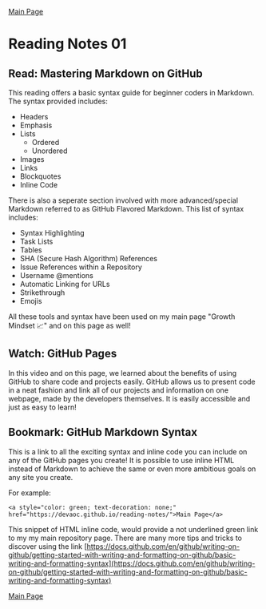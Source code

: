 [Main Page](https://devaoc.github.io/reading-notes/)

# Reading Notes 01

## Read: Mastering Markdown on GitHub

This reading offers a basic syntax guide for beginner coders in Markdown. The syntax provided includes:
- Headers
- Emphasis
- Lists
  - Ordered
  - Unordered
- Images
- Links
- Blockquotes
- Inline Code

There is also a seperate section involved with more advanced/special Markdown referred to as GitHub Flavored Markdown. This list of syntax includes:
- Syntax Highlighting
- Task Lists
- Tables
- SHA (Secure Hash Algorithm) References
- Issue References within a Repository
- Username @mentions
- Automatic Linking for URLs
- Strikethrough
- Emojis

All these tools and syntax have been used on my main page "Growth Mindset 📈" and on this page as well!

## Watch: GitHub Pages

In this video and on this page, we learned about the benefits of using GitHub to share code and projects easily. GitHub allows us to present code in a neat fashion and link all of our projects and information on one webpage, made by the developers themselves. It is easily accessible and just as easy to learn!

## Bookmark: GitHub Markdown Syntax

This is a link to all the exciting syntax and inline code you can include on any of the GitHub pages you create! It is possible to use inline HTML instead of Markdown to achieve the same or even more ambitious goals on any site you create.

For example:

`
  <a style="color: green; text-decoration: none;" href="https://devaoc.github.io/reading-notes/">Main Page</a>
`

This snippet of HTML inline code, would provide a not underlined green link to my my main repository page. There are many more tips and tricks to discover using the link [https://docs.github.com/en/github/writing-on-github/getting-started-with-writing-and-formatting-on-github/basic-writing-and-formatting-syntax](https://docs.github.com/en/github/writing-on-github/getting-started-with-writing-and-formatting-on-github/basic-writing-and-formatting-syntax)

[Main Page](https://devaoc.github.io/reading-notes/)
